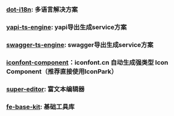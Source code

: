 ### [dot-i18n](https://github.com/vocoWone/dot-i18n): 多语言解决方案

### [yapi-ts-engine](https://github.com/vocoWone/yapi-ts-engine): yapi导出生成service方案

### [swagger-ts-engine](https://github.com/vocoWone/swagger-ts-engine): swagger导出生成service方案

### [iconfont-component](https://github.com/vocoWone/iconfont-component)：iconfont.cn 自动生成强类型 Icon Component（推荐直接使用IconPark）

### [super-editor](https://github.com/vocoWone/super-editor): 富文本编辑器

### [fe-base-kit](https://github.com/vocoWone/fe-base-kit): 基础工具库
